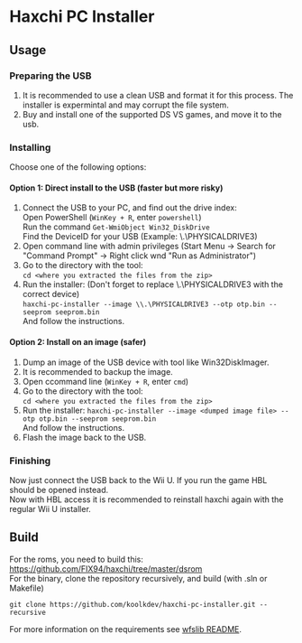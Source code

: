 # Haxchi PC Installer
## Usage
### Preparing the USB
1. It is recommended to use a clean USB and format it for this process. The installer is expermintal and may corrupt the file system.
2. Buy and install one of the supported DS VS games, and move it to the usb.
### Installing
Choose one of the following options:
#### Option 1: Direct install to the USB (faster but more risky)
1. Connect the USB to your PC, and find out the drive index:  
  Open PowerShell (```WinKey + R```, enter ```powershell```)  
  Run the command ```Get-WmiObject Win32_DiskDrive```  
  Find the DeviceID for your USB (Example: \\.\PHYSICALDRIVE3)  
2. Open command line with admin privileges (Start Menu -> Search for "Command Prompt" -> Right click wnd "Run as Administrator")  
3. Go to the directory with the tool:  
  ```cd <where you extracted the files from the zip>```  
4. Run the installer: (Don't forget to replace \\.\PHYSICALDRIVE3 with the correct device)  
  ```haxchi-pc-installer --image \\.\PHYSICALDRIVE3 --otp otp.bin --seeprom seeprom.bin```  
  And follow the instructions.

#### Option 2: Install on an image (safer)
1. Dump an image of the USB device with tool like Win32DiskImager.
2. It is recommended to backup the image.
3. Open ccommand line (```WinKey + R```, enter ```cmd```)
4. Go to the directory with the tool:  
  ```cd <where you extracted the files from the zip>```  
5. Run the installer:
  ```haxchi-pc-installer --image <dumped image file> --otp otp.bin --seeprom seeprom.bin```  
  And follow the instructions.
6. Flash the image back to the USB.

### Finishing
Now just connect the USB back to the Wii U. If you run the game HBL should be opened instead.  
Now with HBL access it is recommended to reinstall haxchi again with the regular Wii U installer.


## Build
For the roms, you need to build this:  
https://github.com/FIX94/haxchi/tree/master/dsrom  
For the binary, clone the repository recursively, and build (with .sln or Makefile)
```
git clone https://github.com/koolkdev/haxchi-pc-installer.git --recursive
```
For more information on the requirements see [wfslib README](https://github.com/koolkdev/wfslib/blob/master/README.md).

